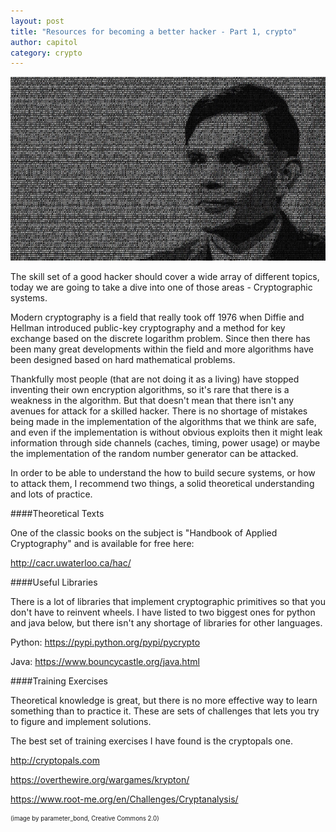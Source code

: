 ```yaml
---
layout: post
title: "Resources for becoming a better hacker - Part 1, crypto"
author: capitol
category: crypto
---
```

![bits](/images/turing.jpg)

The skill set of a good hacker should cover a wide array of different topics, today we are
going to take a dive into one of those areas - Cryptographic systems.

Modern cryptography is a field that really took off 1976 when Diffie and Hellman 
introduced public-key cryptography and a method for key exchange based on the
discrete logarithm problem. Since then there has been many great developments within
the field and more algorithms have been designed based on hard mathematical problems.

Thankfully most people (that are not doing it as a living) have stopped inventing their
own encryption algorithms, so it's rare that there is a weakness in the algorithm.
But that doesn't mean that there isn't any avenues for attack for a skilled hacker.
There is no shortage of mistakes being made in the implementation of the algorithms
that we think are safe, and even if the implementation is without obvious exploits
then it might leak information through side channels (caches, timing, power usage) or
maybe the implementation of the random number generator can be attacked.

In order to be able to understand the how to build secure systems, or how to attack
them, I recommend two things, a solid theoretical understanding and lots of practice.

####Theoretical Texts

One of the classic books on the subject is "Handbook of Applied Cryptography" and is
available for free here:

http://cacr.uwaterloo.ca/hac/

####Useful Libraries

There is a lot of libraries that implement cryptographic primitives so that you don't
have to reinvent wheels. I have listed to two biggest ones for python and java below,
but there isn't any shortage of libraries for other languages.

Python: https://pypi.python.org/pypi/pycrypto

Java: https://www.bouncycastle.org/java.html

####Training Exercises

Theoretical knowledge is great, but there is no more effective way to learn something
than to practice it. These are sets of challenges that lets you try to figure and 
implement solutions.

The best set of training exercises I have found is the cryptopals one.

http://cryptopals.com

https://overthewire.org/wargames/krypton/

https://www.root-me.org/en/Challenges/Cryptanalysis/


<sub><sup>(image by parameter_bond, Creative Commons 2.0)</sup></sub>
